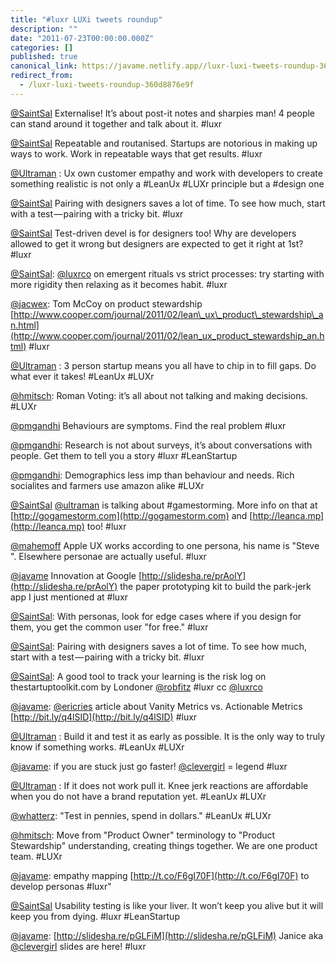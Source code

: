 ```yaml
---
title: "#luxr LUXi tweets roundup"
description: ""
date: "2011-07-23T00:00:00.000Z"
categories: []
published: true
canonical_link: https://javame.netlify.app//luxr-luxi-tweets-roundup-360d8876e9f
redirect_from:
  - /luxr-luxi-tweets-roundup-360d8876e9f
---
```


[@SaintSal](http://twitter.com/#!/SaintSal) Externalise! It’s about post-it notes and sharpies man! 4 people can stand around it together and talk about it. #luxr

[@SaintSal](http://twitter.com/#!/SaintSal) Repeatable and routanised. Startups are notorious in making up ways to work. Work in repeatable ways that get results. #luxr

[@Ultraman](http://twitter.com/#!/Ultraman) : Ux own customer empathy and work with developers to create something realistic is not only a #LeanUx #LUXr principle but a #design one

[@SaintSal](http://twitter.com/#!/SaintSal) Pairing with designers saves a lot of time. To see how much, start with a test — pairing with a tricky bit. #luxr

[@SaintSal](http://twitter.com/#!/SaintSal) Test-driven devel is for designers too! Why are developers allowed to get it wrong but designers are expected to get it right at 1st? #luxr

[@SaintSal](http://twitter.com/#!/SaintSal): [@luxrco](http://twitter.com/#!/luxrco) on emergent rituals vs strict processes: try starting with more rigidity then relaxing as it becomes habit. #luxr

[@jacwex](http://twitter.com/#!/jacwex): Tom McCoy on product stewardship [http://www.cooper.com/journal/2011/02/lean\_ux\_product\_stewardship\_an.html](http://www.cooper.com/journal/2011/02/lean_ux_product_stewardship_an.html) #luxr

[@Ultraman](http://twitter.com/#!/Ultraman) : 3 person startup means you all have to chip in to fill gaps. Do what ever it takes! #LeanUx #LUXr

[@hmitsch](http://twitter.com/#!/hmitsch): Roman Voting: it’s all about not talking and making decisions. #LUXr

[@pmgandhi](http://twitter.com/#!/pmgandhi) Behaviours are symptoms. Find the real problem #luxr

[@pmgandhi](http://twitter.com/#!/pmgandhi): Research is not about surveys, it’s about conversations with people. Get them to tell you a story #luxr #LeanStartup

[@pmgandhi](http://twitter.com/#!/pmgandhi): Demographics less imp than behaviour and needs. Rich socialites and farmers use amazon alike #LUXr

[@SaintSal](http://twitter.com/#!/SaintSal) [@ultraman](http://twitter.com/#!/ultraman) is talking about #gamestorming. More info on that at [http://gogamestorm.com](http://gogamestorm.com) and [http://leanca.mp](http://leanca.mp) too! #luxr

[@mahemoff](http://twitter.com/#!/mahemoff) Apple UX works according to one persona, his name is "Steve ". Elsewhere personae are actually useful. #luxr

[@javame](http://twitter.com/#!/javame) Innovation at Google [http://slidesha.re/prAolY](http://slidesha.re/prAolY) the paper prototyping kit to build the park-jerk app I just mentioned at #luxr

[@SaintSal](http://twitter.com/#!/SaintSal): With personas, look for edge cases where if you design for them, you get the common user "for free." #luxr

[@SaintSal](http://twitter.com/#!/SaintSal): Pairing with designers saves a lot of time. To see how much, start with a test — pairing with a tricky bit. #luxr

[@SaintSal](http://twitter.com/#!/SaintSal): A good tool to track your learning is the risk log on thestartuptoolkit.com by Londoner [@robfitz](http://twitter.com/#!/robfitz) #luxr cc [@luxrco](http://twitter.com/#!/luxrco)

[@javame](http://twitter.com/#!/javame): [@ericries](http://twitter.com/#!/ericries) article about Vanity Metrics vs. Actionable Metrics [http://bit.ly/q4lSID](http://bit.ly/q4lSID) #luxr

[@Ultraman](http://twitter.com/#!/Ultraman) : Build it and test it as early as possible. It is the only way to truly know if something works. #LeanUx #LUXr

[@javame](http://twitter.com/#!/javame): if you are stuck just go faster! [@clevergirl](http://twitter.com/#!/clevergirl) = legend #luxr

[@Ultraman](http://twitter.com/#!/Ultraman) : If it does not work pull it. Knee jerk reactions are affordable when you do not have a brand reputation yet. #LeanUx #LUXr

[@whatterz](http://twitter.com/#!/whatterz): "Test in pennies, spend in dollars." #LeanUx #LUXr

[@hmitsch](http://twitter.com/#!/hmitsch): Move from "Product Owner" terminology to "Product Stewardship" understanding, creating things together. We are one product team. #LUXr

[@javame](http://twitter.com/#!/javame): empathy mapping [http://t.co/F6gI70F](http://t.co/F6gI70F) to develop personas #luxr"

[@SaintSal](http://twitter.com/#!/SaintSal) Usability testing is like your liver. It won’t keep you alive but it will keep you from dying. #luxr #LeanStartup

[@javame](http://twitter.com/#!/javame): [http://slidesha.re/pGLFiM](http://slidesha.re/pGLFiM) Janice aka [@clevergirl](http://twitter.com/#!/clevergirl) slides are here! #luxr
